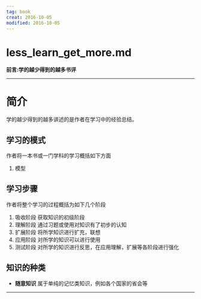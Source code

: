 ```yaml
---
tag: book
creat: 2016-10-05      
modified: 2016-10-05      
---
```


# less_learn_get_more.md

**前言:学的越少得到的越多书评**

---

# 简介
学的越少得到的越多讲述的是作者在学习中的经验总结。

## 学习的模式
作者将一本书或一门学科的学习概括如下方面
1. 模型

## 学习步骤
作者将整个学习的过程概括为如下几个阶段
1. 吸收阶段
    获取知识的初级阶段
2. 理解阶段
    通过习题或使用对知识有了初步的认知
3. 扩展阶段
    将所学知识进行扩充，联想
4. 应用阶段
    对所学的知识可以进行使用
5. 测试阶段
    对所学的知识进行反思，在应用理解，扩展等各阶段进行强化

## 知识的种类
* **随意知识**
   属于单纯的记忆类知识，例如各个国家的省会等
* ****   